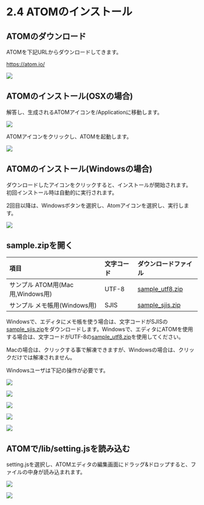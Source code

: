# 2.4 ATOMのインストール

## ATOMのダウンロード

ATOMを下記URLからダウンロードしてきます。

https://atom.io/

![](/img/atom001.png)

## ATOMのインストール(OSXの場合)

解答し、生成されるATOMアイコンを/Applicationに移動します。

![](/img/atom002.png)

ATOMアイコンをクリックし、ATOMを起動します。

![](/img/atom003.png)

## ATOMのインストール(Windowsの場合)

ダウンロードしたアイコンをクリックすると、インストールが開始されます。
初回インストール時は自動的に実行されます。

2回目以降は、Windowsボタンを選択し、Atomアイコンを選択し、実行します。

![](/img/atom101.png)

## sample.zipを開く


| 項目 | 文字コード | ダウンロードファイル |
|:--|:--|:--| 
| サンプル ATOM用(Mac用,Windows用) | UTF-8 | [sample_utf8.zip](http://docs.fabo.io/devicewebapi/sample/sample_utf8.zip) |
| サンプル メモ帳用(Windows用) | SJIS | [sample_sjis.zip](http://docs.fabo.io/devicewebapi/sample_sjis/sample_sjis.zip) |

Windowsで、エディタにメモ帳を使う場合は、文字コードがSJISの[sample_sjis.zip](http://docs.fabo.io/devicewebapi/sample_sjis/sample_sjis.zip)をダウンロードします。Windowsで、エディタにATOMを使用する場合は、文字コードがUTF-8の[sample_utf8.zip](http://docs.fabo.io/devicewebapi/sample/sample_utf8.zip)を使用してください。

Macの場合は、クリックする事で解凍できますが、Windowsの場合は、クリックだけでは解凍されません。

Windowsユーザは下記の操作が必要です。

![](/img/atom102.png)

![](/img/atom103.png)

![](/img/atom104.png)

![](/img/atom105.png)

![](/img/atom106.png)

## ATOMで/lib/setting.jsを読み込む

setting.jsを選択し、ATOMエディタの編集画面にドラッグ&ドロップすると、ファイルの中身が読み込まれます。

![](/img/atom107.png)

![](/img/atom108.png)

